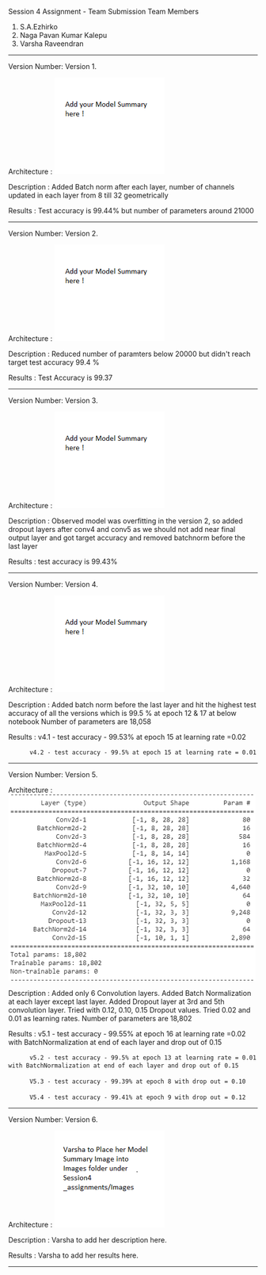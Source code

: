 Session 4 Assignment - Team Submission
Team Members
1. S.A.Ezhirko
2. Naga Pavan Kumar Kalepu
3. Varsha Raveendran
**********************************************************************************************************************
Version Number: Version 1.

Architecture : ![](Images/Add.png)   

Description : Added Batch norm after each layer, number of channels updated in each layer from 8 till 32 geometrically

Results : Test accuracy is 99.44% but number of parameters around 21000

**********************************************************************************************************************
Version Number: Version 2.

Architecture : ![](Images/Add.png)   

Description : Reduced number of paramters below 20000 but didn't reach target test accuracy 99.4 %

Results : Test Accuracy is 99.37

**********************************************************************************************************************
Version Number: Version 3.

Architecture : ![](Images/Add.png)   

Description : Observed model was overfitting in the version 2, so added dropout layers after conv4 and conv5 as we should not add near final output layer and got target accuracy and removed batchnorm before the last layer

Results : test accuracy is 99.43%

**********************************************************************************************************************
Version Number: Version 4.

Architecture : ![](Images/Add.png)   

Description : Added batch norm before the last layer and hit the highest test accuracy of all the versions which is 99.5 % at epoch 12 & 17 at below notebook
Number of parameters are 18,058

Results : v4.1 - test accuracy - 99.53% at epoch 15 at learning rate =0.02

          v4.2 - test accuracy - 99.5% at epoch 15 at learning rate = 0.01
**********************************************************************************************************************
Version Number: Version 5.

Architecture : ![](Images/Version5.png)   

Description : Added only 6 Convolution layers. Added Batch Normalization at each layer except last layer. Added Dropout layer at 3rd and 5th convolution layer. Tried with 0.12, 0.10, 0.15 Dropout values. Tried 0.02 and 0.01 as learning rates.
Number of parameters are 18,802 

Results : v5.1 - test accuracy - 99.55% at epoch 16 at learning rate =0.02 with BatchNormalization at end of each layer and drop out of 0.15

          v5.2 - test accuracy - 99.5% at epoch 13 at learning rate = 0.01 with BatchNormalization at end of each layer and drop out of 0.15
          
          V5.3 - test accuracy - 99.39% at epoch 8 with drop out = 0.10
          
          V5.4 - test accuracy - 99.41% at epoch 9 with drop out = 0.12
**********************************************************************************************************************
Version Number: Version 6.

Architecture : ![](Images/Varsha.png)   

Description : Varsha to add her description here.

Results : Varsha to add her results here.
**********************************************************************************************************************
